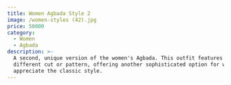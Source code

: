 ```yaml
---
title: Women Agbada Style 2
image: /women-styles (42).jpg
price: 50000
category:
  - Women
  - Agbada
description: >-
  A second, unique version of the women's Agbada. This outfit features a
  different cut or pattern, offering another sophisticated option for women who
  appreciate the classic style.
---
```


